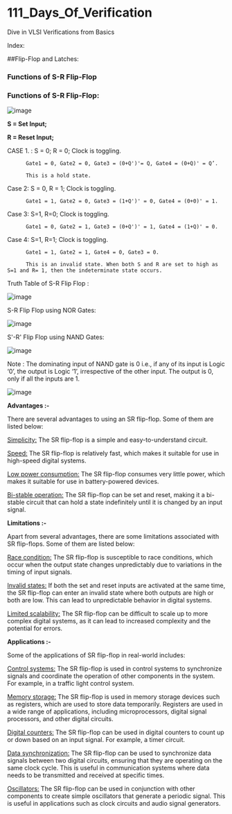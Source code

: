 # 111_Days_Of_Verification
Dive in VLSI Verifications from Basics

Index:

##Flip-Flop and Latches:
### Functions of S-R Flip-Flop


### Functions of S-R Flip-Flop:

![image](https://github.com/sreemoyee-chatterjee9/111_Days_Of_Verification/assets/123591219/420f6657-2c6e-465d-ae1f-ce1bf309bc95)

**S = Set Input;**

**R = Reset Input;**

CASE 1. : S = 0; R = 0; Clock is toggling.

          Gate1 = 0, Gate2 = 0, Gate3 = (0+Q')'= Q, Gate4 = (0+Q)' = Q’.

          This is a hold state.

Case 2: S = 0, R = 1; Clock is toggling.

          Gate1 = 1, Gate2 = 0, Gate3 = (1+Q')' = 0, Gate4 = (0+0)' = 1.
          
Case 3: S=1, R=0; Clock is toggling.

          Gate1 = 0, Gate2 = 1, Gate3 = (0+Q')' = 1, Gate4 = (1+Q)' = 0.

Case 4: S=1, R=1; Clock is toggling.

          Gate1 = 1, Gate2 = 1, Gate4 = 0, Gate3 = 0.
          
          This is an invalid state. When both S and R are set to high as S=1 and R= 1, then the indeterminate state occurs.

Truth Table of S-R Flip Flop : 

![image](https://github.com/sreemoyee-chatterjee9/111_Days_Of_Verification/assets/123591219/e64e0db1-b30c-452e-8978-48bcbcf0aba4)

S-R Flip Flop using NOR Gates:

![image](https://github.com/sreemoyee-chatterjee9/111_Days_Of_Verification/assets/123591219/6fde781f-5403-4dad-95a5-095970879c50)

S'-R' Flip Flop using NAND Gates:

![image](https://github.com/sreemoyee-chatterjee9/111_Days_Of_Verification/assets/123591219/b5c6eb7c-5ffa-4ee2-a58b-0b884597b10e)

Note : The dominating input of NAND gate is 0 i.e., if any of its input is Logic ‘0’, the output is Logic ‘1’, irrespective of the other input. The output is 0, only if all the inputs are 1.

![image](https://github.com/sreemoyee-chatterjee9/111_Days_Of_Verification/assets/123591219/e487a413-bcdb-4651-a41a-16b08b40bc34)

**Advantages :-**

There are several advantages to using an SR flip-flop. Some of them are listed below: 

<ins>Simplicity:</ins> The SR flip-flop is a simple and easy-to-understand circuit.

<ins>Speed:</ins> The SR flip-flop is relatively fast, which makes it suitable for use in high-speed digital systems.

<ins>Low power consumption:</ins> The SR flip-flop consumes very little power, which makes it suitable for use in battery-powered devices.

<ins>Bi-stable operation:</ins> The SR flip-flop can be set and reset, making it a bi-stable circuit that can hold a state indefinitely until it is changed by an input signal.

**Limitations :-**

Apart from several advantages, there are some limitations associated with SR flip-flops. Some of them are listed below: 

<ins>Race condition:</ins> The SR flip-flop is susceptible to race conditions, which occur when the output state changes unpredictably due to variations in the timing of input signals.

<ins>Invalid states:</ins> If both the set and reset inputs are activated at the same time, the SR flip-flop can enter an invalid state where both outputs are high or both are low. This can lead to unpredictable behavior in digital systems.

<ins>Limited scalability:</ins> The SR flip-flop can be difficult to scale up to more complex digital systems, as it can lead to increased complexity and the potential for errors.

**Applications :-**

Some of the applications of SR flip-flop in real-world includes: 

<ins>Control systems:</ins> The SR flip-flop is used in control systems to synchronize signals and coordinate the operation of other components in the system. For example, in a traffic light control system.

<ins>Memory storage:</ins> The SR flip-flop is used in memory storage devices such as registers, which are used to store data temporarily. Registers are used in a wide range of applications, including microprocessors, digital signal processors, and other digital circuits.

<ins>Digital counters:</ins> The SR flip-flop can be used in digital counters to count up or down based on an input signal. For example, a timer circuit.

<ins>Data synchronization:</ins> The SR flip-flop can be used to synchronize data signals between two digital circuits, ensuring that they are operating on the same clock cycle. This is useful in communication systems where data needs to be transmitted and received at specific times.

<ins>Oscillators:</ins> The SR flip-flop can be used in conjunction with other components to create simple oscillators that generate a periodic signal. This is useful in applications such as clock circuits and audio signal generators.
